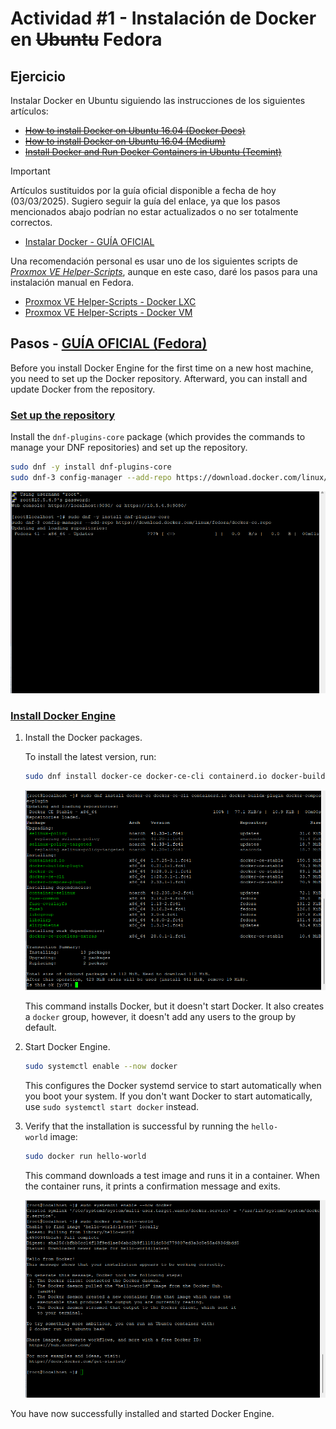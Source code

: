 # Actividad #1 - Instalación de Docker en ~~Ubuntu~~ Fedora

## Ejercicio

Instalar Docker en Ubuntu siguiendo las instrucciones de los siguientes artículos:

* ~~[How to install Docker on Ubuntu 16.04 (Docker Docs)](https://docs.docker.com/install/linux/docker-ce/ubuntu/)~~
* ~~[How to install Docker on Ubuntu 16.04 (Medium)](https://medium.com/@Grigorkh/how-to-install-docker-on-ubuntu-16-04-3f509070d29c)~~
* ~~[Install Docker and Run Docker Containers in Ubuntu (Tecmint)](https://www.tecmint.com/install-docker-and-run-docker-containers-in-ubuntu/)~~

> [!IMPORTANT]
> Artículos sustituidos por la guía oficial disponible a fecha de hoy (03/03/2025). Sugiero seguir la guía del enlace, ya que los pasos mencionados abajo podrían no estar actualizados o no ser totalmente correctos.

* [Instalar Docker - GUÍA OFICIAL](https://docs.docker.com/engine/install/)

Una recomendación personal es usar uno de los siguientes scripts de [*Proxmox VE Helper-Scripts*](https://github.com/community-scripts/ProxmoxVE), aunque en este caso, daré los pasos para una instalación manual en Fedora.

* [Proxmox VE Helper-Scripts - Docker LXC](https://community-scripts.github.io/ProxmoxVE/scripts?id=docker)
* [Proxmox VE Helper-Scripts - Docker VM](https://community-scripts.github.io/ProxmoxVE/scripts?id=docker-vm)

## Pasos - [GUÍA OFICIAL (Fedora)](https://docs.docker.com/engine/install/fedora/)

Before you install Docker Engine for the first time on a new host machine, you need to set up the Docker repository. Afterward, you can install and update Docker from the repository.

### [Set up the repository](https://docs.docker.com/engine/install/fedora/#set-up-the-repository)

Install the `dnf-plugins-core` package (which provides the commands to manage your DNF repositories) and set up the repository.

```bash
sudo dnf -y install dnf-plugins-core
sudo dnf-3 config-manager --add-repo https://download.docker.com/linux/fedora/docker-ce.repo
```

![Add Docker Packages](/docker/.imgs/ACT-1/Fig1.png)

### [Install Docker Engine](https://docs.docker.com/engine/install/fedora/#install-docker-engine)

1. Install the Docker packages.

    To install the latest version, run:

    ```bash
    sudo dnf install docker-ce docker-ce-cli containerd.io docker-buildx-plugin docker-compose-plugin
    ```

    ![Install Docker Packages](/docker/.imgs/ACT-1/Fig2.png)

    This command installs Docker, but it doesn't start Docker. It also creates a `docker` group, however, it doesn't add any users to the group by default.

2. Start Docker Engine.

    ```bash
    sudo systemctl enable --now docker
    ```

    This configures the Docker systemd service to start automatically when you boot your system. If you don't want Docker to start automatically, use `sudo systemctl start docker` instead.

3. Verify that the installation is successful by running the `hello-world` image:

    ```bash
    sudo docker run hello-world
    ```

    This command downloads a test image and runs it in a container. When the container runs, it prints a confirmation message and exits.

    ![Start and test docker installation](/docker/.imgs/ACT-1/Fig3.png)

You have now successfully installed and started Docker Engine.

